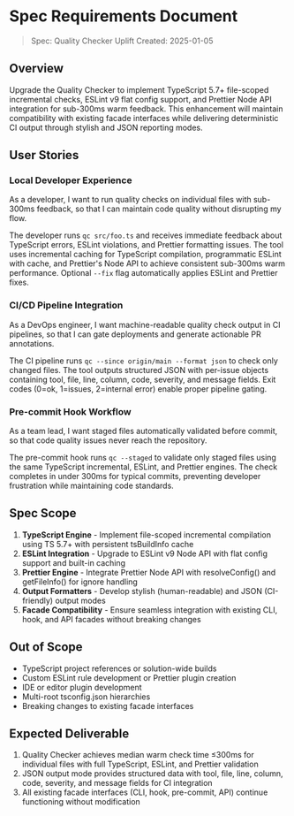 # Spec Requirements Document

> Spec: Quality Checker Uplift
> Created: 2025-01-05

## Overview

Upgrade the Quality Checker to implement TypeScript 5.7+ file-scoped incremental checks, ESLint v9 flat config support, and Prettier Node API integration for sub-300ms warm feedback. This enhancement will maintain compatibility with existing facade interfaces while delivering deterministic CI output through stylish and JSON reporting modes.

## User Stories

### Local Developer Experience

As a developer, I want to run quality checks on individual files with sub-300ms feedback, so that I can maintain code quality without disrupting my flow.

The developer runs `qc src/foo.ts` and receives immediate feedback about TypeScript errors, ESLint violations, and Prettier formatting issues. The tool uses incremental caching for TypeScript compilation, programmatic ESLint with cache, and Prettier's Node API to achieve consistent sub-300ms warm performance. Optional `--fix` flag automatically applies ESLint and Prettier fixes.

### CI/CD Pipeline Integration

As a DevOps engineer, I want machine-readable quality check output in CI pipelines, so that I can gate deployments and generate actionable PR annotations.

The CI pipeline runs `qc --since origin/main --format json` to check only changed files. The tool outputs structured JSON with per-issue objects containing tool, file, line, column, code, severity, and message fields. Exit codes (0=ok, 1=issues, 2=internal error) enable proper pipeline gating.

### Pre-commit Hook Workflow

As a team lead, I want staged files automatically validated before commit, so that code quality issues never reach the repository.

The pre-commit hook runs `qc --staged` to validate only staged files using the same TypeScript incremental, ESLint, and Prettier engines. The check completes in under 300ms for typical commits, preventing developer frustration while maintaining code standards.

## Spec Scope

1. **TypeScript Engine** - Implement file-scoped incremental compilation using TS 5.7+ with persistent tsBuildInfo cache
2. **ESLint Integration** - Upgrade to ESLint v9 Node API with flat config support and built-in caching
3. **Prettier Engine** - Integrate Prettier Node API with resolveConfig() and getFileInfo() for ignore handling
4. **Output Formatters** - Develop stylish (human-readable) and JSON (CI-friendly) output modes
5. **Facade Compatibility** - Ensure seamless integration with existing CLI, hook, and API facades without breaking changes

## Out of Scope

- TypeScript project references or solution-wide builds
- Custom ESLint rule development or Prettier plugin creation
- IDE or editor plugin development
- Multi-root tsconfig.json hierarchies
- Breaking changes to existing facade interfaces

## Expected Deliverable

1. Quality Checker achieves median warm check time ≤300ms for individual files with full TypeScript, ESLint, and Prettier validation
2. JSON output mode provides structured data with tool, file, line, column, code, severity, and message fields for CI integration
3. All existing facade interfaces (CLI, hook, pre-commit, API) continue functioning without modification